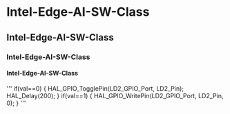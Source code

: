 # Intel-Edge-AI-SW-Class
## Intel-Edge-AI-SW-Class
### Intel-Edge-AI-SW-Class
#### Intel-Edge-AI-SW-Class
'''
 if(val==0)
    {
      HAL_GPIO_TogglePin(LD2_GPIO_Port, LD2_Pin); 
      HAL_Delay(200);
    }
    if(val==1)
    {
      HAL_GPIO_WritePin(LD2_GPIO_Port, LD2_Pin, 0);
    }
    '''
